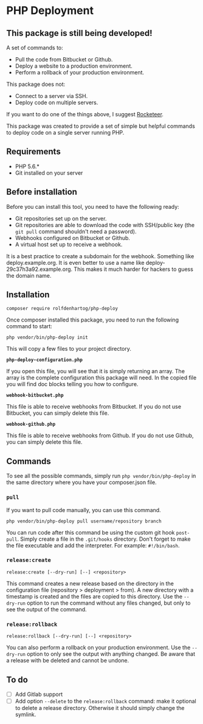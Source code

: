 # PHP Deployment

## This package is still being developed!

A set of commands to:

* Pull the code from Bitbucket or Github.
* Deploy a website to a production environment.
* Perform a rollback of your production environment.

This package does not:

* Connect to a server via SSH.
* Deploy code on multiple servers.

If you want to do one of the things above, I suggest [Rocketeer](http://rocketeer.autopergamene.eu/).

This package was created to provide a set of simple but helpful commands to deploy code on a single server running PHP.

## Requirements

* PHP 5.6.*
* Git installed on your server

## Before installation

Before you can install this tool, you need to have the following ready:

* Git repositories set up on the server.
* Git repositories are able to download the code with SSH/public key (the `git pull` command shouldn't need a password).
* Webhooks configured on Bitbucket or Github.
* A virtual host set up to receive a webhook.

It is a best practice to create a subdomain for the webhook. Something like deploy.example.org. It is even better to use
a name like deploy-29c37h3a92.example.org. This makes it much harder for hackers to guess the domain name.

## Installation

```
composer require rolfdenhartog/php-deploy
```

Once composer installed this package, you need to run the following command to start:

```
php vendor/bin/php-deploy init
```

This will copy a few files to your project directory.

**`php-deploy-configuration.php`**

If you open this file, you will see that it is simply returning an array. The array is the complete configuration this
package will need. In the copied file you will find doc blocks telling you how to configure.

**`webhook-bitbucket.php`**

This file is able to receive webhooks from Bitbucket. If you do not use Bitbucket, you can simply delete this file.

**`webhook-github.php`**

This file is able to receive webhooks from Github. If you do not use Github, you can simply delete this file.

## Commands

To see all the possible commands, simply run `php vendor/bin/php-deploy` in the same directory where you have your
composer.json file.

### `pull`

If you want to pull code manually, you can use this command. 

```
php vendor/bin/php-deploy pull username/repository branch
```

You can run code after this command be using the custom git hook `post-pull`. Simply create a file in the `.git/hooks`
directory. Don't forget to make the file executable and add the interpreter. For example: `#!/bin/bash`.

### `release:create`

```
release:create [--dry-run] [--] <repository>
```

This command creates a new release based on the directory in the configuration file (repository > deployment > from). A
new directory with a timestamp is created and the files are copied to this directory. Use the `--dry-run` option to run
the command without any files changed, but only to see the output of the command.

### `release:rollback`

```
release:rollback [--dry-run] [--] <repository>
```

You can also perform a rollback on your production environment. Use the `--dry-run` option to only see the output with
anything changed. Be aware that a release with be deleted and cannot be undone.

## To do

* [ ] Add Gitlab support
* [ ] Add option `--delete` to the `release:rollback` command: make it optional to delete a release directory. Otherwise
it should simply change the symlink.
